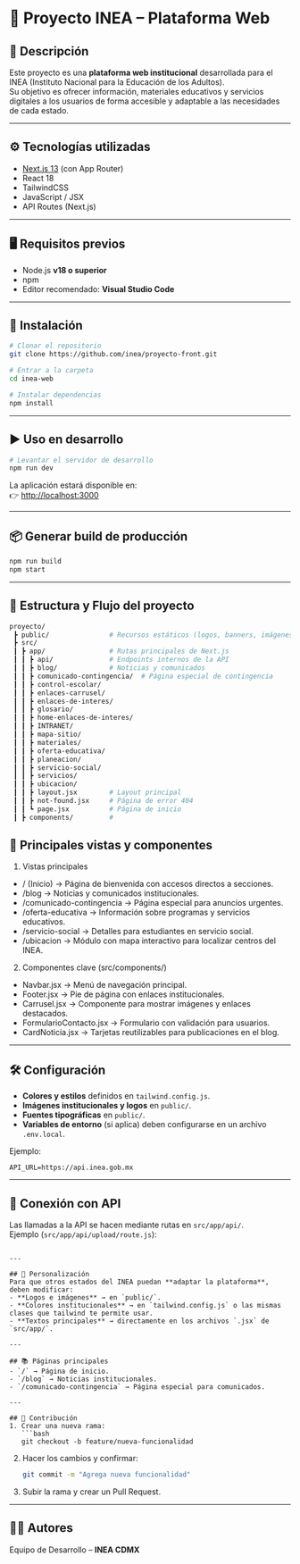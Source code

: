 # 📖 Proyecto INEA – Plataforma Web  

## 📌 Descripción  
Este proyecto es una **plataforma web institucional** desarrollada para el INEA (Instituto Nacional para la Educación de los Adultos).  
Su objetivo es ofrecer información, materiales educativos y servicios digitales a los usuarios de forma accesible y adaptable a las necesidades de cada estado.  

---

## ⚙️ Tecnologías utilizadas  
- [Next.js 13](https://nextjs.org/) (con App Router)  
- React 18  
- TailwindCSS  
- JavaScript / JSX  
- API Routes (Next.js)  

---

## 🖥️ Requisitos previos  
- Node.js **v18 o superior**  
- npm 
- Editor recomendado: **Visual Studio Code**  

---

## 🚀 Instalación  
```bash
# Clonar el repositorio
git clone https://github.com/inea/proyecto-front.git

# Entrar a la carpeta
cd inea-web

# Instalar dependencias
npm install
```

---

## ▶️ Uso en desarrollo  
```bash
# Levantar el servidor de desarrollo
npm run dev
```
La aplicación estará disponible en:  
👉 [http://localhost:3000](http://localhost:3000)  

---

## 📦 Generar build de producción  
```bash
npm run build
npm start
```

---

## 📂 Estructura y Flujo del proyecto  
```bash
proyecto/
 ┣ public/               # Recursos estáticos (logos, banners, imágenes, tipografías)
 ┣ src/
 ┃ ┣ app/                # Rutas principales de Next.js
 ┃ ┃ ┣ api/              # Endpoints internos de la API
 ┃ ┃ ┣ blog/             # Noticias y comunicados
 ┃ ┃ ┣ comunicado-contingencia/  # Página especial de contingencia
 ┃ ┃ ┣ control-escolar/       
 ┃ ┃ ┣ enlaces-carrusel/       
 ┃ ┃ ┣ enlaces-de-interes/       
 ┃ ┃ ┣ glosario/       
 ┃ ┃ ┣ home-enlaces-de-interes/       
 ┃ ┃ ┣ INTRANET/       
 ┃ ┃ ┣ mapa-sitio/       
 ┃ ┃ ┣ materiales/       
 ┃ ┃ ┣ oferta-educativa/       
 ┃ ┃ ┣ planeacion/       
 ┃ ┃ ┣ servicio-social/       
 ┃ ┃ ┣ servicios/       
 ┃ ┃ ┣ ubicacion/       
 ┃ ┃ ┣ layout.jsx        # Layout principal
 ┃ ┃ ┣ not-found.jsx     # Página de error 404
 ┃ ┃ ┗ page.jsx          # Página de inicio
 ┃ ┣ components/         # 

```
## 🧩 Principales vistas y componentes
1. Vistas principales

- / (Inicio) → Página de bienvenida con accesos directos a secciones.
- /blog → Noticias y comunicados institucionales.
- /comunicado-contingencia → Página especial para anuncios urgentes.
- /oferta-educativa → Información sobre programas y servicios educativos.
- /servicio-social → Detalles para estudiantes en servicio social.
- /ubicacion → Módulo con mapa interactivo para localizar centros del INEA.

2. Componentes clave (src/components/)

- Navbar.jsx → Menú de navegación principal.
- Footer.jsx → Pie de página con enlaces institucionales.
- Carrusel.jsx → Componente para mostrar imágenes y enlaces destacados.
- FormularioContacto.jsx → Formulario con validación para usuarios.
- CardNoticia.jsx → Tarjetas reutilizables para publicaciones en el blog.
---

## 🛠️ Configuración  
- **Colores y estilos** definidos en `tailwind.config.js`.  
- **Imágenes institucionales y logos** en `public/`.  
- **Fuentes tipográficas** en `public/`.  
- **Variables de entorno** (si aplica) deben configurarse en un archivo `.env.local`.  

Ejemplo:  
```env
API_URL=https://api.inea.gob.mx
```

---

## 🔗 Conexión con API  
Las llamadas a la API se hacen mediante rutas en `src/app/api/`.  
Ejemplo (`src/app/api/upload/route.js`): 
```

---

## 🎨 Personalización  
Para que otros estados del INEA puedan **adaptar la plataforma**, deben modificar:  
- **Logos e imágenes** → en `public/`.  
- **Colores institucionales** → en `tailwind.config.js` o las mismas clases que tailwind te permite usar.  
- **Textos principales** → directamente en los archivos `.jsx` de `src/app/`.  

---

## 📚 Páginas principales  
- `/` → Página de inicio.  
- `/blog` → Noticias institucionales.  
- `/comunicado-contingencia` → Página especial para comunicados.   

---

## 🤝 Contribución  
1. Crear una nueva rama:  
   ```bash
   git checkout -b feature/nueva-funcionalidad
   ```
2. Hacer los cambios y confirmar:  
   ```bash
   git commit -m "Agrega nueva funcionalidad"
   ```
3. Subir la rama y crear un Pull Request.  

---

## 👨‍💻 Autores  
Equipo de Desarrollo – **INEA CDMX**  
